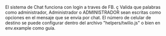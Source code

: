 El sistema de Chat funciona con login a traves de FB. ç
Valida que palabras como administrador, Administrador o ADMINISTRADOR sean escritas como opciones en el mensaje que se envia por chat.
El número de celular de destino se puede configurar dentro del archivo "helpers/twilio.js" o bien en env.example como guía.